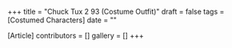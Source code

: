 +++
title = "Chuck Tux 2 93 (Costume Outfit)"
draft = false
tags = [Costumed Characters]
date = ""

[Article]
contributors = []
gallery = []
+++